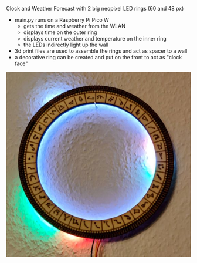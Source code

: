 Clock and Weather Forecast with 2 big neopixel LED rings (60 and 48 px)

* main.py runs on a Raspberry Pi Pico W
  * gets the time and weather from the WLAN
  * displays time on the outer ring
  * displays current weather and temperature on the inner ring
  * the LEDs indirectly light up the wall
* 3d print files are used to assemble the rings and act as spacer to a wall
* a decorative ring can be created and put on the front to act as "clock face"

![](stargate_clock2.jpg)